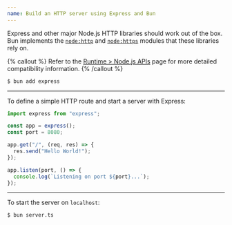 ```yaml
---
name: Build an HTTP server using Express and Bun
---
```


Express and other major Node.js HTTP libraries should work out of the box. Bun implements the [`node:http`](https://nodejs.org/api/http.html) and [`node:https`](https://nodejs.org/api/https.html) modules that these libraries rely on.

{% callout %}
Refer to the [Runtime > Node.js APIs](https://bun.sh/docs/runtime/nodejs-apis#node-http) page for more detailed compatibility information.
{% /callout %}

```sh
$ bun add express
```

---

To define a simple HTTP route and start a server with Express:

```ts#server.ts
import express from "express";

const app = express();
const port = 8080;

app.get("/", (req, res) => {
  res.send("Hello World!");
});

app.listen(port, () => {
  console.log(`Listening on port ${port}...`);
});
```

---

To start the server on `localhost`:

```sh
$ bun server.ts
```
